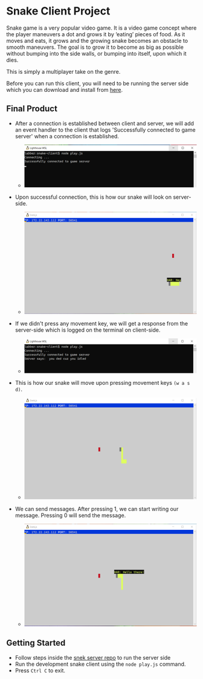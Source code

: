 # Snake Client Project

Snake game is a very popular video game. It is a video game concept where the player maneuvers a dot and grows it by ‘eating’ pieces of food. As it moves and eats, it grows and the growing snake becomes an obstacle to smooth maneuvers. The goal is to grow it to become as big as possible without bumping into the side walls, or bumping into itself, upon which it dies.

This is simply a multiplayer take on the genre.

Before you can run this client, you will need to be running the server side which you can download and install from [here](https://github.com/lighthouse-labs/snek-multiplayer). 

## Final Product
- After a connection is established between client and server, we will add an event handler to the client that logs 'Successfully connected to game server' when a connection is established.
  - !["Connected"](./images/Connected.png)

- Upon successful connection, this is how our snake will look on server-side.
  - !["SnakeOnConnect"](./images/SnakeOnConnect.png)

- If we didn't press any movement key, we will get a response from the server-side which is logged on the terminal on client-side.
  - !["DataFromServer"](./images/DataFromServer.png)

- This is how our snake will move upon pressing movement keys `(w a s d)`. 
  - !["SnakeMovement"](./images/SnakeMovement.png)

- We can send messages. After pressing 1, we can start writing our message. Pressing 0 will send the message.
  - !["SnakeMessage"](./images/SnakeMessage.png)


## Getting Started

- Follow steps inside the [snek server repo](https://github.com/lighthouse-labs/snek-multiplayer) to run the server side
- Run the development snake client using the `node play.js` command.
- Press `Ctrl C` to exit.